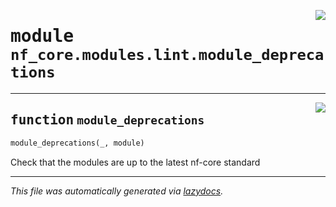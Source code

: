 <!-- markdownlint-disable -->

<a href="../../nf_core/modules/lint/module_deprecations.py#L0"><img align="right" style="float:right;" src="https://img.shields.io/badge/-source-cccccc?style=flat-square"></a>

# <kbd>module</kbd> `nf_core.modules.lint.module_deprecations`





---

<a href="../../nf_core/modules/lint/module_deprecations.py#L7"><img align="right" style="float:right;" src="https://img.shields.io/badge/-source-cccccc?style=flat-square"></a>

## <kbd>function</kbd> `module_deprecations`

```python
module_deprecations(_, module)
```

Check that the modules are up to the latest nf-core standard 




---

_This file was automatically generated via [lazydocs](https://github.com/ml-tooling/lazydocs)._
